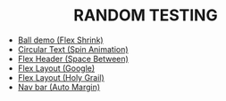 <h1 align="center">RANDOM TESTING</h1>
<ul>
<li><a href="https://github.com/yousefelassal/Random-Testing/tree/main/flex-shrink-ball-demo">Ball demo (Flex Shrink)</a></li>
<li><a href="https://github.com/yousefelassal/Random-Testing/tree/main/circular-text">Circular Text (Spin Animation)</a></li>
<li><a href="https://github.com/yousefelassal/Random-Testing/tree/main/flex-header">Flex Header (Space Between)</a></li>
<li><a href="https://github.com/yousefelassal/Random-Testing/tree/main/flex-layout">Flex Layout (Google)</a></li>
<li><a href="https://github.com/yousefelassal/Random-Testing/tree/main/flex-layout-2">Flex Layout (Holy Grail)</a></li>
<li><a href="https://github.com/yousefelassal/Random-Testing/tree/main/nav-bar">Nav bar (Auto Margin)</a></li>
</ul>
